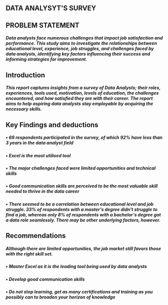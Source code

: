 ## DATA ANALYSYT'S SURVEY

## PROBLEM STATEMENT 
##### Data analysts face numerous challenges that impact job satisfaction and performance. This study aims to investigate the relationships between educational level, experience, job struggles, and challenges faced by data analysts, identifying key factors influencing their success and informing strategies for improvement.

## Introduction
##### This report captures insights from a survey of Data Analysts; their roles, experiences, tools used, motivation, levels of education, the challenges encountered, and how satisfied they are with their career. The report aims to help aspiring data analysts stay employable by acquiring the necessary skills.

## Key Findings and deductions
##### •	69 respondents participated in the survey, of which 92% have less than 3 years in the data analyst field 
##### •	Excel is the most utilised tool
##### •	The major challenges faced were limited opportunities and technical skills
##### •	Good communication skills are perceived to be the most valuable skill needed to thrive in the data career 
##### •	There seemed to be a correlation between educational level and job struggle. 33% of respondents with a master's degree didn't struggle to find a job, whereas only 8% of respondents with a bachelor's degree got a data role seamlessly. There may be other underlying factors, however. 

## Recommendations
##### Although there are limited opportunities, the job market still favors those with the right skill set.
##### •	Master Excel as it is the leading tool being used by data analysts
##### •	Develop good communication skills 
##### •	Do not stop learning, get as many certifications and training as you possibly can to broaden your horizon of knowledge 
